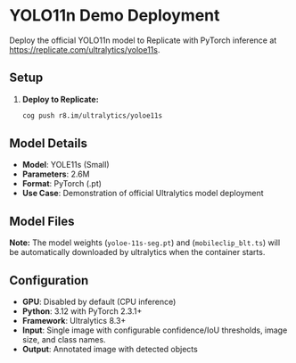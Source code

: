 # YOLO11n Demo Deployment

Deploy the official YOLO11n model to Replicate with PyTorch inference at https://replicate.com/ultralytics/yoloe11s.

## Setup

1. **Deploy to Replicate:**

   ```bash
   cog push r8.im/ultralytics/yoloe11s
   ```

## Model Details

- **Model**: YOLE11s (Small)
- **Parameters**: 2.6M
- **Format**: PyTorch (.pt)
- **Use Case**: Demonstration of official Ultralytics model deployment

## Model Files

**Note:** The model weights (`yoloe-11s-seg.pt`) and (`mobileclip_blt.ts`) will be automatically downloaded by ultralytics when the container starts.

## Configuration

- **GPU**: Disabled by default (CPU inference)
- **Python**: 3.12 with PyTorch 2.3.1+
- **Framework**: Ultralytics 8.3+
- **Input**: Single image with configurable confidence/IoU thresholds, image size, and class names.
- **Output**: Annotated image with detected objects
